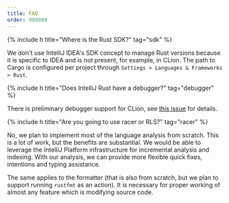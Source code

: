 ```yaml
---
title: FAQ
order: 999999
---
```


{% include h title="Where is the Rust SDK?" tag="sdk" %}

We don't use IntelliJ IDEA's SDK concept to manage Rust versions because it is
specific to IDEA and is not present, for example, in CLion. The path to Cargo is
configured per project through `Settings > Languages & Frameworks > Rust`.

{% include h title="Does IntelliJ Rust have a debugger?" tag="debugger" %}

There is preliminary debugger support for CLion, see [this issue][debugger] for
details.

{% include h title="Are you going to use racer or RLS?" tag="racer" %}

No, we plan to implement most of the language analysis from scratch. This is
a lot of work, but the benefits are substantial. We would be able to leverage
the IntelliJ Platform infrastructure for incremental analysis and indexing. With
our analysis, we can provide more flexible quick fixes, intentions and typing
assistance.

The same applies to the formatter (that is also from scratch, but we plan to
support running `rustfmt` as an action). It is necessary for proper working
of almost any feature which is modifying source code.


[debugger]: https://github.com/intellij-rust/intellij-rust/issues/535
